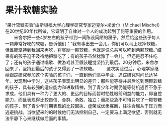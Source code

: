 # 果汁软糖实验
“果汁软糖实验”由斯坦福大学心理学研究专家迈克尔&#8226;米舍尔（Michael Mischel）在20世纪60年代所做，它证明了自律对一个人的成功起到了何等重要的作用。 
　　米舍尔把一些4岁左右的孩子带到一间陈设简陋的房子，然后给这些孩子每人一颗非常好吃的软糖，告诉他们：“我有事出去一会儿，你们可以马上吃掉软糖，但谁能坚持到我回来再吃，将奖励一颗软糖，也就是说总共可以吃到两颗软糖。”结果有的孩子迫不及待地把糖吃了；有的孩子虽然犹豫了一会儿，但还是忍不住吃了；还有的孩子通过唱歌、做游戏甚至假装睡觉坚持到最后。20分钟后，米舍尔回来了，坚持到最后的孩子又得到了一块软糖。 
　　这次实验过后，心理学家继续跟踪研究参加这个实验的孩子们，一直到他们高中毕业，追踪研究时间长达14年。发现到中学时，这些孩子表现出明显的差异：那些能等待并最后吃到两颗软糖的孩子，具有较强的适应能力和进取精神，到了青少年时期仍能等待机遇百不急于求成，他们具有一种为了更大的、更远的目标而暂时牺牲眼前利益的能力，即自控能力，而且表现得比较自信、合群、勇敢、独立；而那些急不可待只吃了一颗软糖的孩子，到了青少年时期表现的比较固执、虚荣或优柔寡断，往往会屈从于压力而逃避挑战。当欲望来的的时候他们无法控制自己，一定要马上满足欲望，否则就无法平静下心来继续做后面的事情。
 